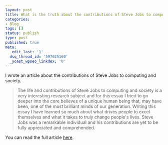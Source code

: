 ```yaml
---
layout: post
title: What is the truth about the contributions of Steve Jobs to computing and society?
categories:
- Blog
tags: []
status: publish
type: post
published: true
meta:
  _edit_last: '1'
  dsq_thread_id: '597625160'
  _yoast_wpseo_linkdex: '0'
---
```

I wrote an article about the contributions of Steve Jobs to computing and society.

> The life and contributions of Steve Jobs to computing and society is a very interesting research subject and for this essay I tried to go deeper into the core believes of a unique human being that, may have been, one of the most brilliant minds of our generation. Writing this essay I have learned so much about what drives people to excel themselves and what it takes to truly change people's lives. Steve Jobs was a remarkable individual and his contributions are yet to be fully appreciated and comprehended.


You can read the full article [here](http://www.luisramalho.com/wp-content/uploads/2012/03/essay.pdf).